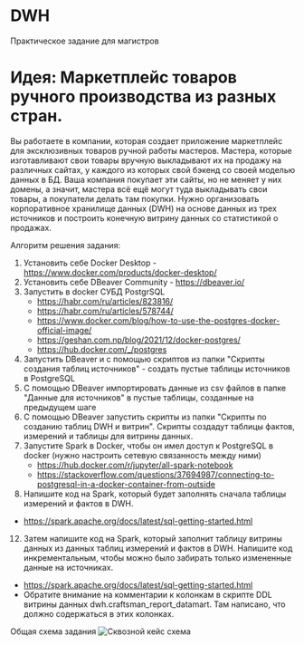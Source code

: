 # DWH
Практическое задание для магистров

# Идея: Маркетплейс товаров ручного производства из разных стран.

Вы работаете в компании, которая создает приложение маркетплейс для эксклюзивных товаров ручной работы мастеров. Мастера, которые изготавливают свои товары вручную выкладывают их на продажу на различных сайтах, у каждого из которых свой бэкенд со своей моделью данных в БД. Ваша компания покупает эти сайты, но не меняет у них домены, а значит, мастера всё ещё могут туда выкладывать свои товары, а покупатели делать там покупки. Нужно организовать корпоративное хранилище данных (DWH) на основе данных из трех источников и построить конечную витрину данных со статистикой о продажах.

Алгоритм решения задания:
1. Установить себе Docker Desktop - https://www.docker.com/products/docker-desktop/ 
2. Установить себе DBeaver Community - https://dbeaver.io/
3. Запустить в docker СУБД PostgrSQL
   - https://habr.com/ru/articles/823816/
   - https://habr.com/ru/articles/578744/
   - https://www.docker.com/blog/how-to-use-the-postgres-docker-official-image/
   - https://geshan.com.np/blog/2021/12/docker-postgres/
   - https://hub.docker.com/_/postgres
5. Запустить DBeaver и с помощью скриптов из папки "Cкрипты создания таблиц источников" - создать пустые таблицы источников в PostgreSQL
6. С помощью DBeaver импортировать данные из csv файлов в папке "Данные для источников" в пустые таблицы, созданные на предыдущем шаге
7. С помощью DBeaver запустить скрипты из папки "Скрипты по созданию таблиц DWH и витрин". Скрипты создадут таблицы фактов, измерений и таблицы для витрины данных.
8. Запустите Spark в Docker, чтобы он имел доступ к PostgreSQL в docker (нужно настроить сетевую связанность между ними)
   - https://hub.docker.com/r/jupyter/all-spark-notebook
   - https://stackoverflow.com/questions/37694987/connecting-to-postgresql-in-a-docker-container-from-outside
10. Напишите код на Spark, который будет заполнять сначала таблицы измерений и фактов в DWH.
   - https://spark.apache.org/docs/latest/sql-getting-started.html
12. Затем напишите код на Spark, который заполнит таблицу витрины данных из данных таблиц измерений и фактов в DWH. Напишите код инкрементальным, чтобы можно было забирать только измененные данные на источниках.
   - https://spark.apache.org/docs/latest/sql-getting-started.html
   - Обратите внимание на комментарии к колонкам в скрипте DDL витрины данных dwh.craftsman_report_datamart. Там написано, что должно содержаться в этих колонках.

Общая схема задания
![Сквозной кейс схема](https://github.com/user-attachments/assets/3d057216-7b96-4bca-a75e-83f3ea5d9696)

